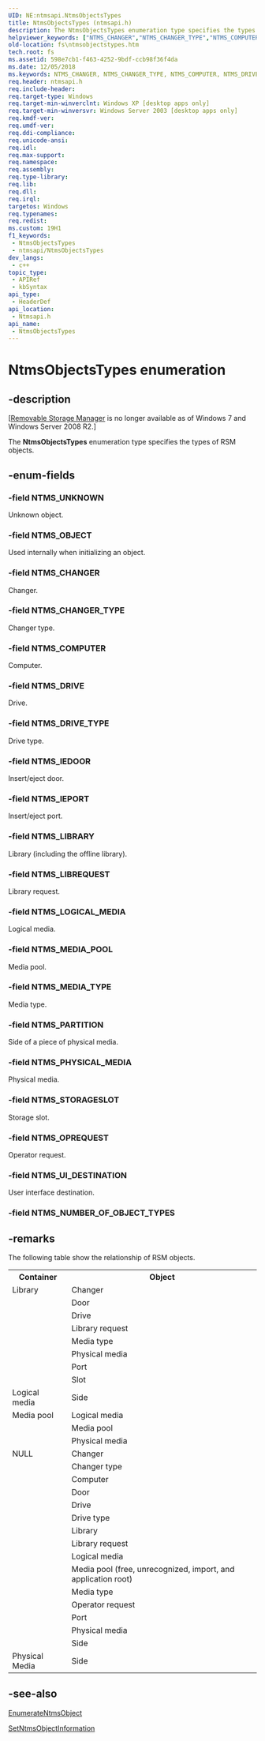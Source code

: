 ```yaml
---
UID: NE:ntmsapi.NtmsObjectsTypes
title: NtmsObjectsTypes (ntmsapi.h)
description: The NtmsObjectsTypes enumeration type specifies the types of RSM objects.
helpviewer_keywords: ["NTMS_CHANGER","NTMS_CHANGER_TYPE","NTMS_COMPUTER","NTMS_DRIVE","NTMS_DRIVE_TYPE","NTMS_IEDOOR","NTMS_IEPORT","NTMS_LIBRARY","NTMS_LIBREQUEST","NTMS_LOGICAL_MEDIA","NTMS_MEDIA_POOL","NTMS_MEDIA_TYPE","NTMS_OBJECT","NTMS_OPREQUEST","NTMS_PARTITION","NTMS_PHYSICAL_MEDIA","NTMS_STORAGESLOT","NTMS_UI_DESTINATION","NTMS_UNKNOWN","NtmsObjectsTypes","NtmsObjectsTypes enumeration [Files]","_zaw_ntmsobjectstypes","base.ntmsobjectstypes","fs.ntmsobjectstypes","ntmsapi/NTMS_CHANGER","ntmsapi/NTMS_CHANGER_TYPE","ntmsapi/NTMS_COMPUTER","ntmsapi/NTMS_DRIVE","ntmsapi/NTMS_DRIVE_TYPE","ntmsapi/NTMS_IEDOOR","ntmsapi/NTMS_IEPORT","ntmsapi/NTMS_LIBRARY","ntmsapi/NTMS_LIBREQUEST","ntmsapi/NTMS_LOGICAL_MEDIA","ntmsapi/NTMS_MEDIA_POOL","ntmsapi/NTMS_MEDIA_TYPE","ntmsapi/NTMS_OBJECT","ntmsapi/NTMS_OPREQUEST","ntmsapi/NTMS_PARTITION","ntmsapi/NTMS_PHYSICAL_MEDIA","ntmsapi/NTMS_STORAGESLOT","ntmsapi/NTMS_UI_DESTINATION","ntmsapi/NTMS_UNKNOWN","ntmsapi/NtmsObjectsTypes"]
old-location: fs\ntmsobjectstypes.htm
tech.root: fs
ms.assetid: 598e7cb1-f463-4252-9bdf-ccb98f36f4da
ms.date: 12/05/2018
ms.keywords: NTMS_CHANGER, NTMS_CHANGER_TYPE, NTMS_COMPUTER, NTMS_DRIVE, NTMS_DRIVE_TYPE, NTMS_IEDOOR, NTMS_IEPORT, NTMS_LIBRARY, NTMS_LIBREQUEST, NTMS_LOGICAL_MEDIA, NTMS_MEDIA_POOL, NTMS_MEDIA_TYPE, NTMS_OBJECT, NTMS_OPREQUEST, NTMS_PARTITION, NTMS_PHYSICAL_MEDIA, NTMS_STORAGESLOT, NTMS_UI_DESTINATION, NTMS_UNKNOWN, NtmsObjectsTypes, NtmsObjectsTypes enumeration [Files], _zaw_ntmsobjectstypes, base.ntmsobjectstypes, fs.ntmsobjectstypes, ntmsapi/NTMS_CHANGER, ntmsapi/NTMS_CHANGER_TYPE, ntmsapi/NTMS_COMPUTER, ntmsapi/NTMS_DRIVE, ntmsapi/NTMS_DRIVE_TYPE, ntmsapi/NTMS_IEDOOR, ntmsapi/NTMS_IEPORT, ntmsapi/NTMS_LIBRARY, ntmsapi/NTMS_LIBREQUEST, ntmsapi/NTMS_LOGICAL_MEDIA, ntmsapi/NTMS_MEDIA_POOL, ntmsapi/NTMS_MEDIA_TYPE, ntmsapi/NTMS_OBJECT, ntmsapi/NTMS_OPREQUEST, ntmsapi/NTMS_PARTITION, ntmsapi/NTMS_PHYSICAL_MEDIA, ntmsapi/NTMS_STORAGESLOT, ntmsapi/NTMS_UI_DESTINATION, ntmsapi/NTMS_UNKNOWN, ntmsapi/NtmsObjectsTypes
req.header: ntmsapi.h
req.include-header: 
req.target-type: Windows
req.target-min-winverclnt: Windows XP [desktop apps only]
req.target-min-winversvr: Windows Server 2003 [desktop apps only]
req.kmdf-ver: 
req.umdf-ver: 
req.ddi-compliance: 
req.unicode-ansi: 
req.idl: 
req.max-support: 
req.namespace: 
req.assembly: 
req.type-library: 
req.lib: 
req.dll: 
req.irql: 
targetos: Windows
req.typenames: 
req.redist: 
ms.custom: 19H1
f1_keywords:
 - NtmsObjectsTypes
 - ntmsapi/NtmsObjectsTypes
dev_langs:
 - c++
topic_type:
 - APIRef
 - kbSyntax
api_type:
 - HeaderDef
api_location:
 - Ntmsapi.h
api_name:
 - NtmsObjectsTypes
---
```


# NtmsObjectsTypes enumeration


## -description

<p class="CCE_Message">[<a href="/previous-versions/windows/desktop/bb540725(v=vs.85)">Removable Storage Manager</a> is no longer available as of Windows 7 and  Windows Server 2008 R2.]

The 
<b>NtmsObjectsTypes</b> enumeration type specifies the types of RSM objects.

## -enum-fields

### -field NTMS_UNKNOWN

Unknown  object.

### -field NTMS_OBJECT

Used internally when initializing an object.

### -field NTMS_CHANGER

Changer.

### -field NTMS_CHANGER_TYPE

Changer type.

### -field NTMS_COMPUTER

Computer.

### -field NTMS_DRIVE

Drive.

### -field NTMS_DRIVE_TYPE

Drive type.

### -field NTMS_IEDOOR

Insert/eject door.

### -field NTMS_IEPORT

Insert/eject port.

### -field NTMS_LIBRARY

Library (including the offline library).

### -field NTMS_LIBREQUEST

Library request.

### -field NTMS_LOGICAL_MEDIA

Logical media.

### -field NTMS_MEDIA_POOL

Media pool.

### -field NTMS_MEDIA_TYPE

Media type.

### -field NTMS_PARTITION

Side of a piece of physical media.

### -field NTMS_PHYSICAL_MEDIA

Physical media.

### -field NTMS_STORAGESLOT

Storage slot.

### -field NTMS_OPREQUEST

Operator request.

### -field NTMS_UI_DESTINATION

User interface destination.

### -field NTMS_NUMBER_OF_OBJECT_TYPES

## -remarks

The following table show the relationship of RSM objects.

<table>
<tr>
<th>Container</th>
<th>Object</th>
</tr>
<tr>
<td>Library</td>
<td>Changer</td>
</tr>
<tr>
<td></td>
<td>Door</td>
</tr>
<tr>
<td></td>
<td>Drive</td>
</tr>
<tr>
<td></td>
<td>Library request</td>
</tr>
<tr>
<td></td>
<td>Media type</td>
</tr>
<tr>
<td></td>
<td>Physical media</td>
</tr>
<tr>
<td></td>
<td>Port</td>
</tr>
<tr>
<td></td>
<td>Slot</td>
</tr>
<tr>
<td>Logical media</td>
<td>Side</td>
</tr>
<tr>
<td>Media pool</td>
<td>Logical media</td>
</tr>
<tr>
<td></td>
<td>Media pool</td>
</tr>
<tr>
<td></td>
<td>Physical media</td>
</tr>
<tr>
<td>NULL</td>
<td>Changer</td>
</tr>
<tr>
<td></td>
<td>Changer type</td>
</tr>
<tr>
<td></td>
<td>Computer</td>
</tr>
<tr>
<td></td>
<td>Door</td>
</tr>
<tr>
<td></td>
<td>Drive</td>
</tr>
<tr>
<td></td>
<td>Drive type</td>
</tr>
<tr>
<td></td>
<td>Library</td>
</tr>
<tr>
<td></td>
<td>Library request</td>
</tr>
<tr>
<td></td>
<td>Logical media</td>
</tr>
<tr>
<td></td>
<td>Media pool (free, unrecognized, import, and application root)</td>
</tr>
<tr>
<td></td>
<td>Media type</td>
</tr>
<tr>
<td></td>
<td>Operator request</td>
</tr>
<tr>
<td></td>
<td>Port</td>
</tr>
<tr>
<td></td>
<td>Physical media</td>
</tr>
<tr>
<td></td>
<td>Side</td>
</tr>
<tr>
<td>Physical Media</td>
<td>Side</td>
</tr>
</table>

## -see-also

<a href="/windows/desktop/api/ntmsapi/nf-ntmsapi-enumeratentmsobject">EnumerateNtmsObject</a>



<a href="/windows/desktop/api/ntmsapi/nf-ntmsapi-setntmsobjectinformation">SetNtmsObjectInformation</a>